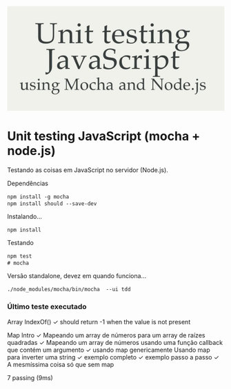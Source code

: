 ![era para aparecer uma imagem tio](unit-testing-javascript-using-mocha-and-node.jpg)

# Unit testing JavaScript (mocha + node.js) 

Testando as coisas em JavaScript no servidor (Node.js).

Dependências

    npm install -g mocha
    npm install should --save-dev

Instalando...

    npm install

Testando

    npm test
    # mocha


Versão standalone, devez em quando funciona...

    ./node_modules/mocha/bin/mocha  --ui tdd


### Último teste executado

  Array
    IndexOf()
      ✓ should return -1 when the value is not present

  Map
    Intro
      ✓ Mapeando um array de números para um array de raízes quadradas
      ✓ Mapeando um array de números usando uma função callback que contém um argumento
      ✓ usando map genericamente
    Usando map para inverter uma string
      ✓ exemplo completo
      ✓ exemplo passo a passo
      ✓ A mesmíssima coisa só que sem map


  7 passing (9ms)
